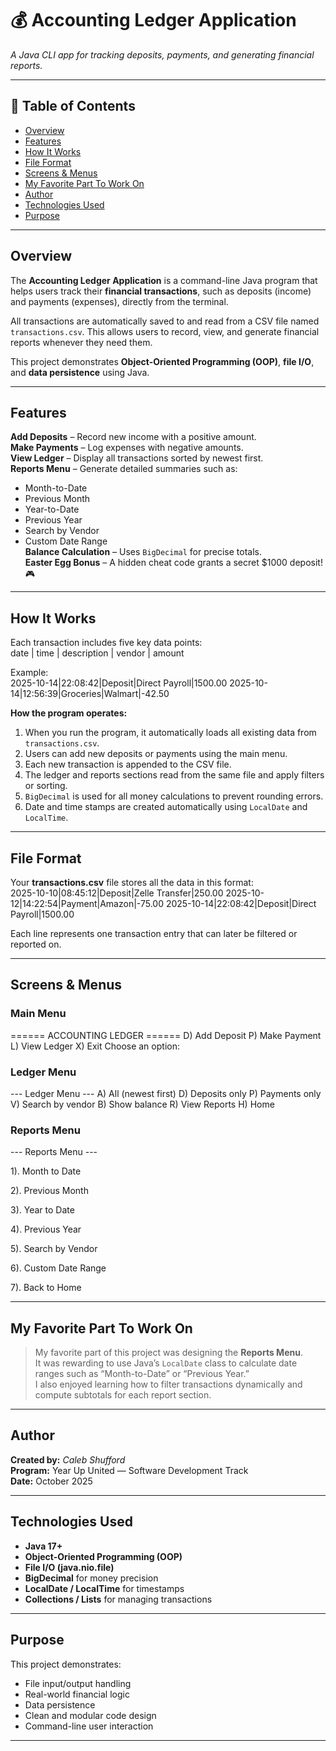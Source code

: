 # 💰 Accounting Ledger Application  
*A Java CLI app for tracking deposits, payments, and generating financial reports.*

---

## 📑 Table of Contents  
- [Overview](#overview)  
- [Features](#features)  
- [How It Works](#how-it-works)  
- [File Format](#file-format)  
- [Screens & Menus](#screens--menus)  
- [My Favorite Part To Work On](#my-favorite-part-to-work-on)  
- [Author](#author)  
- [Technologies Used](#technologies-used)  
- [Purpose](#purpose)  


---

##  Overview  
The **Accounting Ledger Application** is a command-line Java program that helps users track their **financial transactions**, such as deposits (income) and payments (expenses), directly from the terminal.

All transactions are automatically saved to and read from a CSV file named `transactions.csv`. This allows users to record, view, and generate financial reports whenever they need them.  

This project demonstrates **Object-Oriented Programming (OOP)**, **file I/O**, and **data persistence** using Java.

---

##  Features  
 **Add Deposits** – Record new income with a positive amount.  
 **Make Payments** – Log expenses with negative amounts.  
 **View Ledger** – Display all transactions sorted by newest first.  
 **Reports Menu** – Generate detailed summaries such as:  
   - Month-to-Date  
   - Previous Month  
   - Year-to-Date  
   - Previous Year  
   - Search by Vendor  
   - Custom Date Range  
 **Balance Calculation** – Uses `BigDecimal` for precise totals.  
 **Easter Egg Bonus** – A hidden cheat code grants a secret $1000 deposit! 🎮  

---

##  How It Works  

Each transaction includes five key data points:  
date | time | description | vendor | amount

Example:  
2025-10-14|22:08:42|Deposit|Direct Payroll|1500.00
2025-10-14|12:56:39|Groceries|Walmart|-42.50


**How the program operates:**
1. When you run the program, it automatically loads all existing data from `transactions.csv`.  
2. Users can add new deposits or payments using the main menu.  
3. Each new transaction is appended to the CSV file.  
4. The ledger and reports sections read from the same file and apply filters or sorting.  
5. `BigDecimal` is used for all money calculations to prevent rounding errors.  
6. Date and time stamps are created automatically using `LocalDate` and `LocalTime`.  

---

##  File Format  

Your **transactions.csv** file stores all the data in this format:  
2025-10-10|08:45:12|Deposit|Zelle Transfer|250.00
2025-10-12|14:22:54|Payment|Amazon|-75.00
2025-10-14|22:08:42|Deposit|Direct Payroll|1500.00


Each line represents one transaction entry that can later be filtered or reported on.

---

##  Screens & Menus  

###  Main Menu  
====== ACCOUNTING LEDGER ======
D) Add Deposit
P) Make Payment
L) View Ledger
X) Exit
Choose an option:


###  Ledger Menu  
--- Ledger Menu ---
A) All (newest first)
D) Deposits only
P) Payments only
V) Search by vendor
B) Show balance
R) View Reports
H) Home


###  Reports Menu  
--- Reports Menu ---

1). Month to Date

2). Previous Month

3). Year to Date

4). Previous Year

5). Search by Vendor

6). Custom Date Range

7). Back to Home


---

##  My Favorite Part To Work On  
> My favorite part of this project was designing the **Reports Menu**.  
> It was rewarding to use Java’s `LocalDate` class to calculate date ranges such as “Month-to-Date” or “Previous Year.”  
> I also enjoyed learning how to filter transactions dynamically and compute subtotals for each report section.

---

##  Author  
**Created by:** *Caleb Shufford*  
**Program:** Year Up United — Software Development Track  
**Date:** October 2025  

---

##  Technologies Used  
- **Java 17+**  
- **Object-Oriented Programming (OOP)**  
- **File I/O (java.nio.file)**  
- **BigDecimal** for money precision  
- **LocalDate / LocalTime** for timestamps  
- **Collections / Lists** for managing transactions  

---

##  Purpose  
This project demonstrates:  
- File input/output handling  
- Real-world financial logic  
- Data persistence  
- Clean and modular code design  
- Command-line user interaction  

---



